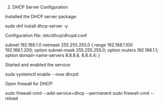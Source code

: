 2. DHCP Server Configuration

Installed the DHCP server package:

sudo dnf install dhcp-server -y


Configuration file: /etc/dhcp/dhcpd.conf

subnet 192.168.1.0 netmask 255.255.255.0 {
    range 192.168.1.100 192.168.1.200;
    option subnet-mask 255.255.255.0;
    option routers 192.168.1.1;
    option domain-name-servers 8.8.8.8, 8.8.4.4;
}


Started and enabled the service:

sudo systemctl enable --now dhcpd


Open firewall for DHCP:

sudo firewall-cmd --add-service=dhcp --permanent
sudo firewall-cmd --reload
